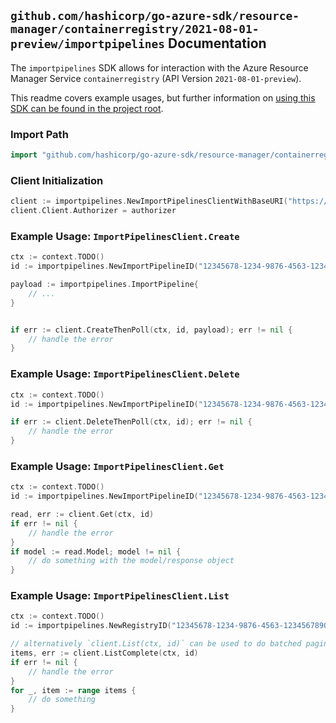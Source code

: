 
## `github.com/hashicorp/go-azure-sdk/resource-manager/containerregistry/2021-08-01-preview/importpipelines` Documentation

The `importpipelines` SDK allows for interaction with the Azure Resource Manager Service `containerregistry` (API Version `2021-08-01-preview`).

This readme covers example usages, but further information on [using this SDK can be found in the project root](https://github.com/hashicorp/go-azure-sdk/tree/main/docs).

### Import Path

```go
import "github.com/hashicorp/go-azure-sdk/resource-manager/containerregistry/2021-08-01-preview/importpipelines"
```


### Client Initialization

```go
client := importpipelines.NewImportPipelinesClientWithBaseURI("https://management.azure.com")
client.Client.Authorizer = authorizer
```


### Example Usage: `ImportPipelinesClient.Create`

```go
ctx := context.TODO()
id := importpipelines.NewImportPipelineID("12345678-1234-9876-4563-123456789012", "example-resource-group", "registryValue", "importPipelineValue")

payload := importpipelines.ImportPipeline{
	// ...
}


if err := client.CreateThenPoll(ctx, id, payload); err != nil {
	// handle the error
}
```


### Example Usage: `ImportPipelinesClient.Delete`

```go
ctx := context.TODO()
id := importpipelines.NewImportPipelineID("12345678-1234-9876-4563-123456789012", "example-resource-group", "registryValue", "importPipelineValue")

if err := client.DeleteThenPoll(ctx, id); err != nil {
	// handle the error
}
```


### Example Usage: `ImportPipelinesClient.Get`

```go
ctx := context.TODO()
id := importpipelines.NewImportPipelineID("12345678-1234-9876-4563-123456789012", "example-resource-group", "registryValue", "importPipelineValue")

read, err := client.Get(ctx, id)
if err != nil {
	// handle the error
}
if model := read.Model; model != nil {
	// do something with the model/response object
}
```


### Example Usage: `ImportPipelinesClient.List`

```go
ctx := context.TODO()
id := importpipelines.NewRegistryID("12345678-1234-9876-4563-123456789012", "example-resource-group", "registryValue")

// alternatively `client.List(ctx, id)` can be used to do batched pagination
items, err := client.ListComplete(ctx, id)
if err != nil {
	// handle the error
}
for _, item := range items {
	// do something
}
```
